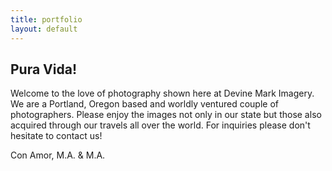 ```yaml
---
title: portfolio
layout: default
---
```


Pura Vida!
----------

Welcome to the love of photography shown here at Devine Mark Imagery. We are a Portland, Oregon based and worldly ventured couple of photographers. Please enjoy the images not only in our state but those also acquired through our travels all over the world. For inquiries please don't hesitate to contact us!

Con Amor, M.A. & M.A.
